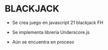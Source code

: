 # BLACKJACK

- Se crea juego en javascript 21 blackjack FH
- Se implementa librería Underscore.js

- Aún se encuentra en proceso
